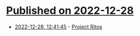 # [Published on 2022-12-28](index.md)

* [2022-12-28, 12:41:45](https://news.ycombinator.com/item?id=34160424) - [Project Ritos](https://www.mewho.com/ritos/)
